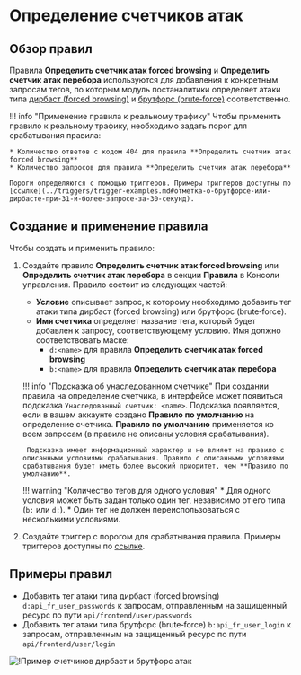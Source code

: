 # Определение счетчиков атак

## Обзор правил

Правила **Определить счетчик атак forced browsing** и **Определить счетчик атак перебора** используются для добавления к конкретным запросам тегов, по которым модуль постаналитики определяет атаки типа [дирбаст (forced browsing)](../../attacks-vulns-list.md#принудительный-просмотр-ресурсов-вебприложения-англ-forced-browsing) и [брутфорс (brute‑force)](../../attacks-vulns-list.md#брутфорс-англ-bruteforce-attack) соответственно.

!!! info "Применение правила к реальному трафику"
    Чтобы применить правило к реальному трафику, необходимо задать порог для срабатывания правила:

    * Количество ответов с кодом 404 для правила **Определить счетчик атак forced browsing**
    * Количество запросов для правила **Определить счетчик атак перебора**

    Пороги определяются с помощью триггеров. Примеры триггеров доступны по [ссылке](../triggers/trigger-examples.md#отметка-о-брутфорсе-или-дирбасте-при-31-и-более-запросе-за-30-секунд).

## Создание и применение правила

Чтобы создать и применить правило:

1. Создайте правило **Определить счетчик атак forced browsing** или **Определить счетчик атак перебора** в секции **Правила** в Консоли управления. Правило состоит из следующих частей:

      * **Условие** описывает запрос, к которому необходимо добавить тег атаки типа дирбаст (forced browsing) или брутфорс (brute‑force).
      * **Имя счетчика** определяет название тега, который будет добавлен к запросу, соответствующему условию. Имя должно соответствовать маске:
        * `d:<name>` для правила **Определить счетчик атак forced browsing**
        * `b:<name>` для правила **Определить счетчик атак перебора**

    !!! info "Подсказка об унаследованном счетчике"
        При создании правила на определение счетчика, в интерфейсе может появиться подсказка `Унаследованный счетчик: <name>`. Подсказка появляется, если в вашем аккаунте создано **Правило по умолчанию** на определение счетчика. **Правило по умолчанию** применяется ко всем запросам (в правиле не описаны условия срабатывания).

        Подсказка имеет информационный характер и не влияет на правило с описанными условиями срабатывания. Правило с описанными условиями срабатывания будет иметь более высокий приоритет, чем **Правило по умолчанию**.

    !!! warning "Количество тегов для одного условия"
        * Для одного условия может быть задан только один тег, независимо от его типа (`b:` или `d:`).
        * Один тег не должен переиспользоваться с несколькими условиями.
2. Создайте триггер с порогом для срабатывания правила. Примеры триггеров доступны по [ссылке](../triggers/trigger-examples.md#отметка-о-брутфорсе-или-дирбасте-при-31-и-более-запросе-за-30-секунд).

## Примеры правил

* Добавить тег атаки типа дирбаст (forced browsing) `d:api_fr_user_passwords` к запросам, отправленным на защищенный ресурс по пути `api/frontend/user/passwords`
* Добавить тег атаки типа брутфорс (brute‑force) `b:api_fr_user_login` к запросам, отправленным на защищенный ресурс по пути `api/frontend/user/login`

![!Пример счетчиков дирбаст и брутфорс атак](../../images/user-guides/rules/dirbust-brute-counter-examples.png)
